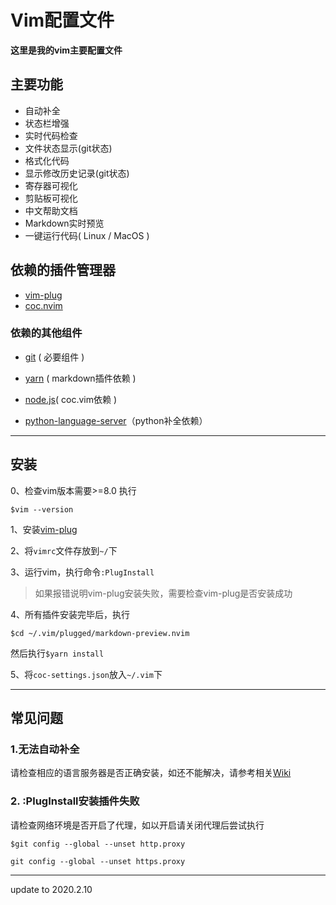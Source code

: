 # Vim配置文件

**这里是我的vim主要配置文件**

## 主要功能

* 自动补全
* 状态栏增强
* 实时代码检查
* 文件状态显示(git状态)
* 格式化代码
* 显示修改历史记录(git状态)
* 寄存器可视化
* 剪贴板可视化
* 中文帮助文档
* Markdown实时预览
* 一键运行代码( Linux / MacOS )

## 依赖的插件管理器

* [vim-plug](https://github.com/junegunn/vim-plug)
* [coc.nvim](https://github.com/neoclide/coc.nvim)

### 依赖的其他组件

* [git](https://git-scm.com/) ( 必要组件 )

* [yarn](https://yarn.bootcss.com/docs/install/#mac-stable) ( markdown插件依赖 )

* [node.js](http://nodejs.cn/download/)( coc.vim依赖 )

* [python-language-server](https://github.com/palantir/python-language-server)（python补全依赖）

---

## 安装

0、检查vim版本需要>=8.0 执行

`$vim --version`

1、安装[vim-plug](https://github.com/junegunn/vim-plug)

2、将`vimrc`文件存放到`~/`下

3、运行vim，执行命令`:PlugInstall`
    
>如果报错说明vim-plug安装失败，需要检查vim-plug是否安装成功

4、所有插件安装完毕后，执行

`$cd ~/.vim/plugged/markdown-preview.nvim`

然后执行`$yarn install`

5、将`coc-settings.json`放入`~/.vim`下

---

## 常见问题

### 1.无法自动补全

请检查相应的语言服务器是否正确安装，如还不能解决，请参考相关[Wiki](https://github.com/neoclide/coc.nvim/wiki/Language-servers)

### 2.  :PlugInstall安装插件失败

请检查网络环境是否开启了代理，如以开启请关闭代理后尝试执行

`$git config --global --unset http.proxy`

`git config --global --unset https.proxy`

---
update to 2020.2.10


